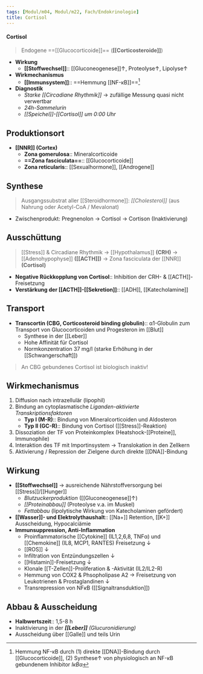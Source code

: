 ```yaml
---
tags: [Modul/m04, Modul/m22, Fach/Endokrinologie]
title: Cortisol
---
```

#### Cortisol
> Endogene ==[[Glucocorticoide]]== (**[[Corticosteroide]]**)
- **Wirkung**
	- **[[Stoffwechsel]]**:: [[Gluconeogenese]]↑, Proteolyse↑, Lipolyse↑ 
- **Wirkmechanismus**
	- **[[Immunsystem]]**:: ==Hemmung [[NF-κB]]==[^1]
- **Diagnostik**
	- *Starke [[Circadiane Rhythmik]]* → zufällige Messung quasi nicht verwertbar
	- *24h-Sammelurin*
	- *[[Speichel]]-[[Cortisol]] um 0:00 Uhr*



## Produktionsort
- **[[NNR]] (Cortex)**
    - **Zona gomerulosa**:: Mineralcorticoide
    - **==Zona fasciculata==**:: [[Glucocorticoide]]
    - **Zona reticularis**:: [[Sexualhormone]], [[Androgene]]
## Synthese
> Ausgangssubstrat aller [[Steroidhormone]]: *[[Cholesterol]]* (aus Nahrung oder Acetyl-CoA / Mevalonat)
- Zwischenprodukt: Pregnenolon → Cortisol → Cortison (Inaktivierung)

## Ausschüttung

> [[Stress]] & Circadiane Rhythmik → [[Hypothalamus]] **(CRH)** → [[Adenohypophyse]] **([[ACTH]])** → Zona fasciculata der [[NNR]] **(Cortisol)**

- **Negative Rückkopplung von Cortisol**:: Inhibition der CRH- & [[ACTH]]-Freisetzung
- **Verstärkung der [[ACTH]]-[[Sekretion]]**:: [[ADH]], [[Katecholamine]]

## Transport

- **Transcortin (CBG, Corticosteroid binding globulin)**:: α1-Globulin zum Transport von Glucocorticoiden und Progesteron im [[Blut]]
    - Synthese in der [[Leber]]
    - Hohe Affinität für Cortisol
    - Normkonzentration 37 mg/l (starke Erhöhung in der [[Schwangerschaft]])

> An CBG gebundenes Cortisol ist biologisch inaktiv!

## Wirkmechanismus

1. Diffusion nach intrazellulär (lipophil)
2. Bindung an cytoplasmatische *Liganden-aktivierte Transkriptionsfaktoren*
    - **Typ I (M-R)**:: Bindung von Mineralcorticoiden und Aldosteron
    - **Typ II (GC-R)**:: Bindung von Cortisol ([[Stress]]-Reaktion)
3. Dissoziation der TF von Proteinkomplex (Heatshock-[[Proteine]], Immunophile)
4. Interaktion des TF mit Importinsystem → Translokation in den Zellkern
5. Aktivierung / Repression der Zielgene durch direkte [[DNA]]-Bindung

## Wirkung
- **[[Stoffwechsel]]** → ausreichende Nährstoffversorgung bei [[Stress]]/[[Hunger]]
	- *Blutzuckerproduktion* ([[Gluconeogenese]]↑)
	- *[[Proteinabbau]]* (Proteolyse v.a. im Muskel)
	- *Fettabbau* (lipolytische Wirkung von Katecholaminen gefördert)
- **[[Wasser]]- und Elektrolythaushalt**:: [[Na+]] Retention, [[K+]] Ausscheidung, Hypocalciämie
- **Immunsuppression, Anti-Inflammation**
    - Proinflammatorische [[Cytokine]] (IL1,2,6,8, TNFα) und [[Chemokine]] (IL8, MCP1, RANTES) Freisetzung ↓ 
	- [[ROS]] ↓ 
	- Infiltration von Entzündungszellen ↓ 
	- [[Histamin]]-Freisetzung ↓ 
	- Klonale [[T-Zellen]]-Proliferation & -Aktivität (IL2/IL2-R)
	- Hemmung von COX2 & Phsopholipase A2 → Freisetzung von Leukotrienen & Prostaglandinen ↓ 
	- Transrepression von NF$\kappa$B ([[Signaltransduktion]])

## Abbau & Ausscheidung
- **Halbwertszeit**:: 1,5-8 h
- Inaktivierung in der ***[[Leber]]** (Glucuronidierung)*
- Ausscheidung über [[Galle]] und teils Urin


[^1]: Hemmung NF-κB durch (1) direkte [[DNA]]-Bindung durch [[Glucocorticoide]], (2) Synthese↑ von physiologisch an NF-κB gebundenem Inhibitor *IκBα*